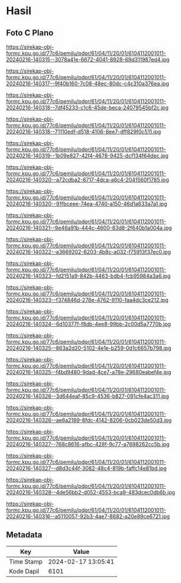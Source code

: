 # Hasil

## Foto C Plano

https://sirekap-obj-formc.kpu.go.id/77c6/pemilu/pdpr/61/04/11/20/01/6104112001011-20240216-140315--3078a41e-6672-4041-8928-69d311987ed4.jpg

https://sirekap-obj-formc.kpu.go.id/77c6/pemilu/pdpr/61/04/11/20/01/6104112001011-20240216-140317--9f40b160-7c08-48ec-80dc-c4c310a376ea.jpg

https://sirekap-obj-formc.kpu.go.id/77c6/pemilu/pdpr/61/04/11/20/01/6104112001011-20240216-140318--7df45233-c1c6-45de-beca-24079545bf2c.jpg

https://sirekap-obj-formc.kpu.go.id/77c6/pemilu/pdpr/61/04/11/20/01/6104112001011-20240216-140318--71110edf-d518-4106-8ee7-dff829f0c511.jpg

https://sirekap-obj-formc.kpu.go.id/77c6/pemilu/pdpr/61/04/11/20/01/6104112001011-20240216-140319--1b09e827-42f4-4678-9425-dcf134f64dec.jpg

https://sirekap-obj-formc.kpu.go.id/77c6/pemilu/pdpr/61/04/11/20/01/6104112001011-20240216-140320--a72cdba2-8717-4dca-a6c4-2041560f1785.jpg

https://sirekap-obj-formc.kpu.go.id/77c6/pemilu/pdpr/61/04/11/20/01/6104112001011-20240216-140320--91fbceee-74ea-4740-a150-46d1a633a7a1.jpg

https://sirekap-obj-formc.kpu.go.id/77c6/pemilu/pdpr/61/04/11/20/01/6104112001011-20240216-140321--9e46a91b-444c-4600-83d8-2f640b1a004a.jpg

https://sirekap-obj-formc.kpu.go.id/77c6/pemilu/pdpr/61/04/11/20/01/6104112001011-20240216-140322--a3669202-6203-4b8c-a032-f75913f37ec0.jpg

https://sirekap-obj-formc.kpu.go.id/77c6/pemilu/pdpr/61/04/11/20/01/6104112001011-20240216-140323--fd2151a9-842b-4463-bdb4-fcb95984a3a6.jpg

https://sirekap-obj-formc.kpu.go.id/77c6/pemilu/pdpr/61/04/11/20/01/6104112001011-20240216-140323--f374846d-278e-4762-9110-faa4dc3ce212.jpg

https://sirekap-obj-formc.kpu.go.id/77c6/pemilu/pdpr/61/04/11/20/01/6104112001011-20240216-140324--6d10377f-f8db-4ee8-99bb-2c00d5a7770b.jpg

https://sirekap-obj-formc.kpu.go.id/77c6/pemilu/pdpr/61/04/11/20/01/6104112001011-20240216-140325--863a2d20-5102-4e1e-b259-0d1c6657b798.jpg

https://sirekap-obj-formc.kpu.go.id/77c6/pemilu/pdpr/61/04/11/20/01/6104112001011-20240216-140325--f4bd9480-9dad-4ce7-a78e-29680eabef4e.jpg

https://sirekap-obj-formc.kpu.go.id/77c6/pemilu/pdpr/61/04/11/20/01/6104112001011-20240216-140326--3d644eaf-85c9-4536-b827-091cfe4ac311.jpg

https://sirekap-obj-formc.kpu.go.id/77c6/pemilu/pdpr/61/04/11/20/01/6104112001011-20240216-140326--ae6a2189-8fdc-4142-8206-0cb023de50d3.jpg

https://sirekap-obj-formc.kpu.go.id/77c6/pemilu/pdpr/61/04/11/20/01/6104112001011-20240216-140327--768c8616-afbc-428f-9c77-a7698262cc5b.jpg

https://sirekap-obj-formc.kpu.go.id/77c6/pemilu/pdpr/61/04/11/20/01/6104112001011-20240216-140327--d8d3c44f-3082-48c4-819b-faffc14e81bd.jpg

https://sirekap-obj-formc.kpu.go.id/77c6/pemilu/pdpr/61/04/11/20/01/6104112001011-20240216-140328--4de56bb2-d052-4553-bca9-483dcec0db6b.jpg

https://sirekap-obj-formc.kpu.go.id/77c6/pemilu/pdpr/61/04/11/20/01/6104112001011-20240216-140316--a5110057-92b3-4ae7-8682-a20e89ce6721.jpg


## Metadata

| Key        | Value               |
| ---------- | ------------------- |
| Time Stamp | 2024-02-17 13:05:41 |
| Kode Dapil | 6101                |



